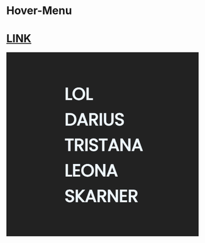 # Hover-Menu

# [LINK](https://hover-menu.vercel.app)

![gif](https://github.com/Magamitsuki/Hover-Menu/blob/main/Hover%20Menu.gif?raw=true)
